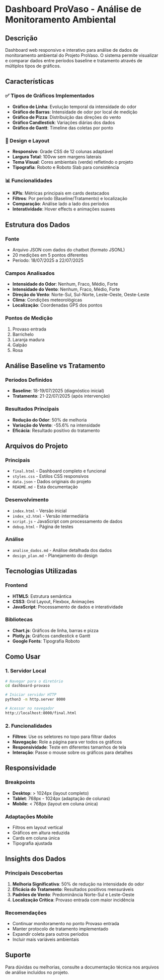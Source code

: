 # Dashboard ProVaso - Análise de Monitoramento Ambiental

## Descrição

Dashboard web responsivo e interativo para análise de dados de monitoramento ambiental do Projeto ProVaso. O sistema permite visualizar e comparar dados entre períodos baseline e tratamento através de múltiplos tipos de gráficos.

## Características

### ✅ Tipos de Gráficos Implementados
- **Gráfico de Linha**: Evolução temporal da intensidade do odor
- **Gráfico de Barras**: Intensidade de odor por local de medição
- **Gráfico de Pizza**: Distribuição das direções do vento
- **Gráfico Candlestick**: Variações diárias dos dados
- **Gráfico de Gantt**: Timeline das coletas por ponto

### 🎨 Design e Layout
- **Responsivo**: Grade CSS de 12 colunas adaptável
- **Largura Total**: 100vw sem margens laterais
- **Tema Visual**: Cores ambientais (verde) refletindo o projeto
- **Tipografia**: Roboto e Roboto Slab para consistência

### 📊 Funcionalidades
- **KPIs**: Métricas principais em cards destacados
- **Filtros**: Por período (Baseline/Tratamento) e localização
- **Comparação**: Análise lado a lado dos períodos
- **Interatividade**: Hover effects e animações suaves

## Estrutura dos Dados

### Fonte
- Arquivo JSON com dados do chatbot (formato JSONL)
- 20 medições em 5 pontos diferentes
- Período: 18/07/2025 a 22/07/2025

### Campos Analisados
- **Intensidade do Odor**: Nenhum, Fraco, Médio, Forte
- **Intensidade do Vento**: Nenhum, Fraco, Médio, Forte  
- **Direção do Vento**: Norte-Sul, Sul-Norte, Leste-Oeste, Oeste-Leste
- **Clima**: Condições meteorológicas
- **Localização**: Coordenadas GPS dos pontos

### Pontos de Medição
1. Provaso entrada
2. Barrichelo
3. Laranja madura
4. Galpão
5. Rosa

## Análise Baseline vs Tratamento

### Períodos Definidos
- **Baseline**: 18-19/07/2025 (diagnóstico inicial)
- **Tratamento**: 21-22/07/2025 (após intervenção)

### Resultados Principais
- **Redução do Odor**: 50% de melhoria
- **Variação do Vento**: -55.6% na intensidade
- **Eficácia**: Resultado positivo do tratamento

## Arquivos do Projeto

### Principais
- `final.html` - Dashboard completo e funcional
- `styles.css` - Estilos CSS responsivos
- `data.json` - Dados originais do projeto
- `README.md` - Esta documentação

### Desenvolvimento
- `index.html` - Versão inicial
- `index_v2.html` - Versão intermediária
- `script.js` - JavaScript com processamento de dados
- `debug.html` - Página de testes

### Análise
- `analise_dados.md` - Análise detalhada dos dados
- `design_plan.md` - Planejamento do design

## Tecnologias Utilizadas

### Frontend
- **HTML5**: Estrutura semântica
- **CSS3**: Grid Layout, Flexbox, Animações
- **JavaScript**: Processamento de dados e interatividade

### Bibliotecas
- **Chart.js**: Gráficos de linha, barras e pizza
- **Plotly.js**: Gráficos candlestick e Gantt
- **Google Fonts**: Tipografia Roboto

## Como Usar

### 1. Servidor Local
```bash
# Navegar para o diretório
cd dashboard-provaso

# Iniciar servidor HTTP
python3 -m http.server 8000

# Acessar no navegador
http://localhost:8000/final.html
```

### 2. Funcionalidades
- **Filtros**: Use os seletores no topo para filtrar dados
- **Navegação**: Role a página para ver todos os gráficos
- **Responsividade**: Teste em diferentes tamanhos de tela
- **Interação**: Passe o mouse sobre os gráficos para detalhes

## Responsividade

### Breakpoints
- **Desktop**: > 1024px (layout completo)
- **Tablet**: 768px - 1024px (adaptação de colunas)
- **Mobile**: < 768px (layout em coluna única)

### Adaptações Mobile
- Filtros em layout vertical
- Gráficos em altura reduzida
- Cards em coluna única
- Tipografia ajustada

## Insights dos Dados

### Principais Descobertas
1. **Melhoria Significativa**: 50% de redução na intensidade do odor
2. **Eficácia do Tratamento**: Resultados positivos mensuráveis
3. **Padrões de Vento**: Predominância Norte-Sul e Leste-Oeste
4. **Localização Crítica**: Provaso entrada com maior incidência

### Recomendações
- Continuar monitoramento no ponto Provaso entrada
- Manter protocolo de tratamento implementado
- Expandir coleta para outros períodos
- Incluir mais variáveis ambientais

## Suporte

Para dúvidas ou melhorias, consulte a documentação técnica nos arquivos de análise incluídos no projeto.


